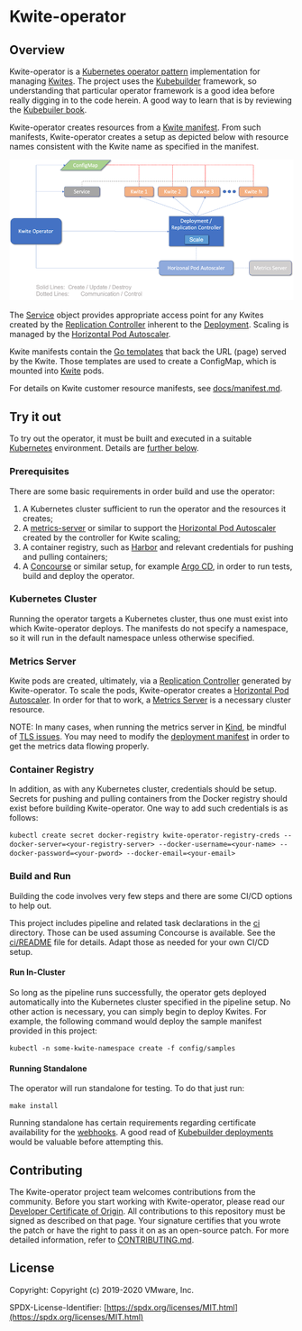 # Kwite-operator

## Overview
Kwite-operator is a [Kubernetes operator
pattern](https://kubernetes.io/docs/concepts/extend-kubernetes/operator/)
implementation for managing
[Kwites](https://github.com/tdhite/kwite). The project uses the
[Kubebuilder](https://github.com/kubernetes-sigs/kubebuilder) framework, so
understanding that particular operator framework is a good idea before really
digging in to the code herein. A good way to learn that is by reviewing the
[Kubebuiler book](https://book.kubebuilder.io).

Kwite-operator creates resources from a [Kwite
manifest](config/samples/web_v1beta1_kwite.yaml). From such manifests,
Kwite-operator creates a setup as depicted below with resource names consistent
with the Kwite name as specified in the manifest.

![IMG](docs/images/arch-overview.png)

The [Service](https://kubernetes.io/docs/concepts/services-networking/service/)
object provides appropriate access point for any Kwites created by the
[Replication
Controller](https://kubernetes.io/docs/concepts/workloads/controllers/replicationcontroller/)
inherent to the
[Deployment](https://kubernetes.io/docs/concepts/workloads/controllers/deployment/).
Scaling is managed by the [Horizontal Pod
Autoscaler](https://kubernetes.io/docs/tasks/run-application/horizontal-pod-autoscale/).

Kwite manifests contain the [Go
templates](https://blog.gopheracademy.com/advent-2017/using-go-templates/) that
back the URL (page) served by the Kwite. Those templates are used to create a
ConfigMap, which is mounted into
[Kwite](https://github.com/tdhite/kwite) pods.

For details on Kwite customer resource manifests, see
[docs/manifest.md](docs/manifest.md).

## Try it out
To try out the operator, it must be built and executed in a suitable
[Kubernetes](https://kubernetes.io) environment. Details are [further
below](#build-and-run).

### Prerequisites
There are some basic requirements in order build and use the operator:

1. A Kubernetes cluster sufficient to run the operator and the resources it
   creates;
1. A [metrics-server](https://github.com/kubernetes-sigs/metrics-server) or
   similar to support the [Horizontal Pod Autoscaler](https://kubernetes.io/docs/tasks/run-application/horizontal-pod-autoscale/)
   created by the controller for Kwite scaling;
1. A container registry, such as [Harbor](https://goharbor.io) and relevant
   credentials for pushing and pulling containers;
1. A [Concourse](https://concourse-ci.org) or similar setup, for example
   [Argo CD](https://argoproj.github.io/argo-cd/), in order to run tests, build
   and deploy the operator.

### Kubernetes Cluster
Running the operator targets a Kubernetes cluster, thus one must exist into
which Kwite-operator deploys. The manifests do not specify a namespace, so it
will run in the default namespace unless otherwise specified.

### Metrics Server
Kwite pods are created, ultimately, via a [Replication
Controller](https://kubernetes.io/docs/concepts/workloads/controllers/replicationcontroller/)
generated by Kwite-operator. To scale the pods, Kwite-operator creates a
[Horizontal Pod
Autoscaler](https://kubernetes.io/docs/tasks/run-application/horizontal-pod-autoscale/).
In order for that to work, a [Metrics
Server](https://github.com/kubernetes-sigs/metrics-server) is a necessary
cluster resource.

NOTE: In many cases, when running the metrics server in
[Kind](https://kind.sigs.k8s.io), be mindful of [TLS
issues](https://github.com/kubernetes-sigs/metrics-server/issues/307#issuecomment-530398120).
You may need to modify the [deployment
manifest](https://github.com/kubernetes-sigs/metrics-server/blob/master/deploy/1.8%2B/metrics-server-deployment.yaml#L33-L35)
in order to get the metrics data flowing properly.

### Container Registry
In addition, as with any Kubernetes cluster, credentials should be setup.
Secrets for pushing and pulling containers from the Docker registry should
exist before building Kwite-operator. One way to add such credentials is as
follows:

    kubectl create secret docker-registry kwite-operator-registry-creds --docker-server=<your-registry-server> --docker-username=<your-name> --docker-password=<your-pword> --docker-email=<your-email>

### Build and Run
Building the code involves very few steps and there are some CI/CD options to
help out.

This project includes pipeline and related task declarations in the [ci](ci)
directory. Those can be used assuming Concourse is available. See the
[ci/README](ci/README.md) file for details. Adapt those as needed for your
own CI/CD setup.

#### Run In-Cluster
So long as the pipeline runs successfully, the operator gets deployed
automatically into the Kubernetes cluster specified in the pipeline setup. No
other action is necessary, you can simply begin to deploy Kwites. For example,
the following command would deploy the sample manifest provided in this
project:

    kubectl -n some-kwite-namespace create -f config/samples

#### Running Standalone
The operator will run standalone for testing. To do that just run:

    make install

Running standalone has certain requirements regarding certificate availability
for the
[webhooks](https://kubernetes.io/docs/reference/access-authn-authz/admission-controllers/).
A good read of [Kubebuilder
deployments](https://kubebuilder.io/cronjob-tutorial/running.html) would be
valuable before attempting this.

## Contributing

The Kwite-operator project team welcomes contributions from the community.
Before you start working with Kwite-operator, please read our [Developer
Certificate of Origin](https://cla.vmware.com/dco). All contributions to this
repository must be signed as described on that page. Your signature certifies
that you wrote the patch or have the right to pass it on as an open-source
patch. For more detailed information, refer to
[CONTRIBUTING.md](CONTRIBUTING.md).

## License
Copyright: Copyright (c) 2019-2020 VMware, Inc.

SPDX-License-Identifier: [https://spdx.org/licenses/MIT.html](https://spdx.org/licenses/MIT.html)

